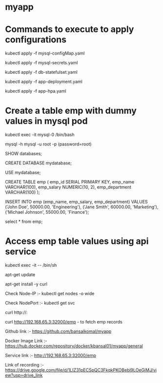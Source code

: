 # myapp
# Commands to execute to apply configurations

kubectl apply -f mysql-configMap.yaml

kubectl apply -f mysql-secrets.yaml

kubectl apply -f db-statefulset.yaml

kubectl apply -f app-deployment.yaml

kubectl apply -f app-hpa.yaml


# Create a table emp with dummy values in mysql pod

kubectl exec -it mysql-0 /bin/bash

mysql -h mysql -u root -p  (password=root)

SHOW databases;

CREATE DATABASE mydatabase;

USE mydatabase;

CREATE TABLE emp (
    emp_id SERIAL PRIMARY KEY,
    emp_name VARCHAR(100),
    emp_salary NUMERIC(10, 2),
    emp_department VARCHAR(100)
);

INSERT INTO emp (emp_name, emp_salary, emp_department) VALUES
    ('John Doe', 50000.00, 'Engineering'),
    ('Jane Smith', 60000.00, 'Marketing'),
    ('Michael Johnson', 55000.00, 'Finance');

select * from emp;

# Access emp table values using api service

kubectl exec -it <pod-name for myapp> -- /bin/sh

apt-get update

apt-get install -y curl

Check Node-IP :- kubectl get nodes -o wide

Check NodePort :- kubectl get svc

curl http://<Node-IP Address>:<Node Port>

curl http://192.168.65.3:32000/emp  - to fetch emp records


Github link :- https://github.com/bansalkomal/myapp

Docker Image Link :-  https://hub.docker.com/repository/docker/kbansal01/myapp/general

Service link :- http://192.168.65.3:32000/emp

Link of recording :- https://drive.google.com/file/d/1LIZ31pECSpQC3FkqkPKOBebl9LOeGjMJ/view?usp=drive_link


